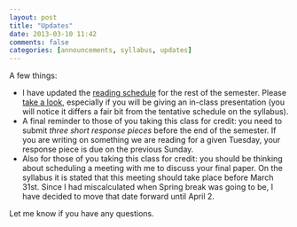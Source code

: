 ```yaml
---
layout: post
title: "Updates"
date: 2013-03-10 11:42
comments: false
categories: [announcements, syllabus, updates]
---
```


A few things: 

- I have updated the [reading schedule](http://perezcarballo.org/phil540/readings/) for the rest of the semester. Please [take a look](http://perezcarballo.org/phil540/readings/), especially if you will be giving an in-class presentation (you will notice it differs a fair bit from the tentative schedule on the syllabus).
- A final reminder to those of you taking this class for credit: you need to submit *three short response pieces* before the end of the semester. If you are writing on something we are reading for a given Tuesday, your response piece is due on the previous Sunday.   
- Also for those of you taking this class for credit: you should be thinking about scheduling a meeting with me to discuss your final paper. On the syllabus it is stated that this meeting should take place before March 31st. Since I had miscalculated when Spring break was going to be, I have decided to move that date forward until April 2. 

Let me know if you have any questions. 